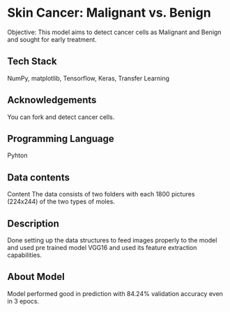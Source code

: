 
# Skin Cancer: Malignant vs. Benign

Objective: This model aims to detect cancer cells as Malignant and Benign and sought for early treatment.


## Tech Stack

NumPy, matplotlib, Tensorflow, Keras, Transfer Learning



## Acknowledgements

You can fork and detect cancer cells.


## Programming Language  
Pyhton
## Data contents
Content
The data consists of two folders with each 1800 pictures (224x244) of the two types of moles.

## Description

Done setting up the data structures to feed images properly to the model and used pre trained model VGG16 and used its feature extraction capabilities.



## About Model

Model performed good in prediction with 84.24% validation accuracy even in 3 epocs.
